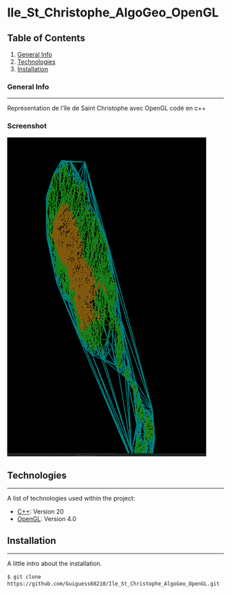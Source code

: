 # Ile_St_Christophe_AlgoGeo_OpenGL

## Table of Contents
1. [General Info](#general-info)
2. [Technologies](#technologies)
3. [Installation](#installation)
### General Info
***
Représentation de l'île de Saint Christophe avec OpenGL codé en c++
### Screenshot
![Screenshot Isle](img/ScreenshotIsle.png)
## Technologies
***
A list of technologies used within the project:
* [C++](https://docs.microsoft.com/fr-fr/cpp/cpp/?view=msvc-170): Version 20
* [OpenGL](https://www.opengl.org//): Version 4.0
## Installation
***
A little intro about the installation. 
```
$ git clone https://github.com/Guiguess68210/Ile_St_Christophe_AlgoGeo_OpenGL.git

```
